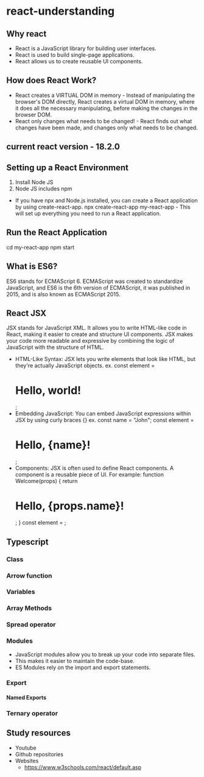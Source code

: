 # react-understanding


## Why react
* React is a JavaScript library for building user interfaces.
* React is used to build single-page applications.
* React allows us to create reusable UI components.

## How does React Work?
* React creates a VIRTUAL DOM in memory - Instead of manipulating the browser's DOM directly, React creates a virtual DOM in memory, where it does all the necessary manipulating, before making the changes in the browser DOM.
* React only changes what needs to be changed! - React finds out what changes have been made, and changes only what needs to be changed.

## current react version - 18.2.0

## Setting up a React Environment
1. Install Node JS
2. Node JS includes npm

* If you have npx and Node.js installed, you can create a React application by using create-react-app.
npx create-react-app my-react-app - This will set up everything you need to run a React application.

## Run the React Application
cd my-react-app
npm start

## What is ES6?
ES6 stands for ECMAScript 6.
ECMAScript was created to standardize JavaScript, and ES6 is the 6th version of ECMAScript, it was published in 2015, and is also known as ECMAScript 2015.

## React JSX
JSX stands for JavaScript XML.
It allows you to write HTML-like code in React, making it easier to create and structure UI components. JSX makes your code more readable and expressive by combining the logic of JavaScript with the structure of HTML.
* HTML-Like Syntax: JSX lets you write elements that look like HTML, but they're actually JavaScript objects.
ex. const element = <h1>Hello, world!</h1>;
* Embedding JavaScript: You can embed JavaScript expressions within JSX by using curly braces {}
ex. const name = "John";
const element = <h1>Hello, {name}!</h1>;
* Components: JSX is often used to define React components. A component is a reusable piece of UI. For example: 
function Welcome(props) {
  return <h1>Hello, {props.name}!</h1>;
}
const element = <Welcome name="Sara" />;
  

## Typescript
### Class
### Arrow function
### Variables
### Array Methods
### Spread operator
### Modules
  - JavaScript modules allow you to break up your code into separate files.
  - This makes it easier to maintain the code-base.
  - ES Modules rely on the import and export statements.
### Export
#### Named Exports
### Ternary operator






## Study resources
* Youtube
* Github repositories
* Websites
  - https://www.w3schools.com/react/default.asp
 
  
